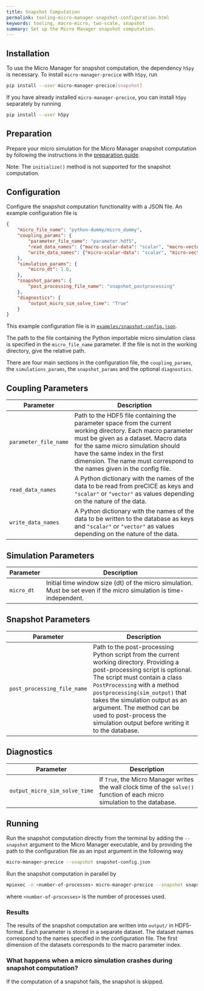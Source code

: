 ```yaml
---
title: Snapshot Computation
permalink: tooling-micro-manager-snapshot-configuration.html
keywords: tooling, macro-micro, two-scale, snapshot
summary: Set up the Micro Manager snapshot computation.
---
```


## Installation

To use the Micro Manager for snapshot computation, the dependency `h5py` is necessary. To install `micro-manager-precice` with `h5py`, run

```bash
pip install --user micro-manager-precice[snapshot]
```

If you have already installed `micro-manager-precice`, you can install `h5py` separately by running

```bash
pip install --user h5py
```

## Preparation

Prepare your micro simulation for the Micro Manager snapshot computation by following the instructions in the [preparation guide](tooling-micro-manager-preparation.html).

Note: The `initialize()` method is not supported for the snapshot computation.

## Configuration

Configure the snapshot computation functionality with a JSON file. An example configuration file is

```json
{
    "micro_file_name": "python-dummy/micro_dummy",
    "coupling_params": {
        "parameter_file_name": "parameter.hdf5",
        "read_data_names": {"macro-scalar-data": "scalar", "macro-vector-data": "vector"},
        "write_data_names": {"micro-scalar-data": "scalar", "micro-vector-data": "vector"},
    },
    "simulation_params": {
        "micro_dt": 1.0,
    },
    "snapshot_params": {
        "post_processing_file_name": "snapshot_postprocessing"
    },
    "diagnostics": {
        "output_micro_sim_solve_time": "True"
    }
}
```

This example configuration file is in [`examples/snapshot-config.json`](https://github.com/precice/micro-manager/tree/develop/examples/snapshot-config.json).

The path to the file containing the Python importable micro simulation class is specified in the `micro_file_name` parameter. If the file is not in the working directory, give the relative path.

There are four main sections in the configuration file, the `coupling_params`, the `simulations_params`, the `snapshot_params` and the optional `diagnostics`.

## Coupling Parameters

Parameter | Description
--- | ---
`parameter_file_name` | Path to the HDF5 file containing the parameter space from the current working directory. Each macro parameter must be given as a dataset. Macro data for the same micro simulation should have the same index in the first dimension. The name must correspond to the names given in the config file.
`read_data_names` | A Python dictionary with the names of the data to be read from preCICE as keys and `"scalar"` or `"vector"` as values depending on the nature of the data.
`write_data_names` | A Python dictionary with the names of the data to be written to the database as keys and `"scalar"` or `"vector"` as values depending on the nature of the data.

## Simulation Parameters

Parameter | Description
--- | ---
`micro_dt` | Initial time window size (dt) of the micro simulation. Must be set even if the micro simulation is time-independent.

## Snapshot Parameters

Parameter | Description
--- | ---
`post_processing_file_name`| Path to the post-processing Python script from the current working directory. Providing a post-processing script is optional. The script must contain a class `PostProcessing` with a method `postprocessing(sim_output)` that takes the simulation output as an argument. The method can be used to post-process the simulation output before writing it to the database.

## Diagnostics

Parameter | Description
--- | ---
`output_micro_sim_solve_time` | If `True`, the Micro Manager writes the wall clock time of the `solve()` function of each micro simulation to the database.

## Running

Run the snapshot computation directly from the terminal by adding the `--snapshot` argument to the Micro Manager executable, and by providing the path to the configuration file as an input argument in the following way

```bash
micro-manager-precice --snapshot snapshot-config.json
```

Run the snapshot computation in parallel by

```bash
mpiexec -n <number-of-processes> micro-manager-precice --snapshot snapshot-config.json
```

where `<number-of-processes>` is the number of processes used.

### Results

The results of the snapshot computation are written into `output/` in HDF5-format. Each parameter is stored in a separate dataset. The dataset names correspond to the names specified in the configuration file. The first dimension of the datasets corresponds to the macro parameter index.

### What happens when a micro simulation crashes during snapshot computation?

If the computation of a snapshot fails, the snapshot is skipped.
